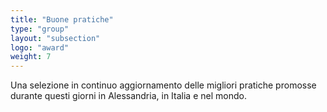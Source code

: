 ```yaml
---
title: "Buone pratiche"
type: "group"
layout: "subsection"
logo: "award"
weight: 7
---
```


Una selezione in continuo aggiornamento delle migliori pratiche promosse durante questi giorni in Alessandria, in Italia e nel mondo.
